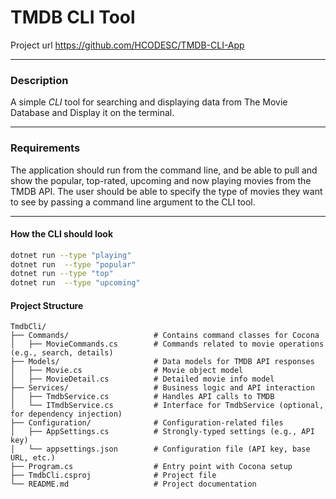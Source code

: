 # TMDB CLI Tool 

Project url https://github.com/HCODESC/TMDB-CLI-App

--- 
### Description

A simple *CLI* tool for searching and displaying data from The Movie 
Database and Display it on the terminal. 

--- 

### Requirements

The application should run from the command line,
and be able to pull and show the popular, top-rated, 
upcoming and now playing movies from the TMDB API. 
The user should be able to specify the type of movies they want to see by passing a command line argument to the CLI tool.

--- 

#### How the CLI should look

```bash
dotnet run --type "playing"
dotnet run  --type "popular"
dotnet run --type "top"
dotnet run  --type "upcoming"
```

#### Project Structure
```
TmdbCli/
├── Commands/                   # Contains command classes for Cocona
│   ├── MovieCommands.cs        # Commands related to movie operations (e.g., search, details)
├── Models/                     # Data models for TMDB API responses
│   ├── Movie.cs                # Movie object model
│   ├── MovieDetail.cs          # Detailed movie info model
├── Services/                   # Business logic and API interaction
│   ├── TmdbService.cs          # Handles API calls to TMDB
│   └── ITmdbService.cs         # Interface for TmdbService (optional, for dependency injection)
├── Configuration/              # Configuration-related files
│   ├── AppSettings.cs          # Strongly-typed settings (e.g., API key)
│   └── appsettings.json        # Configuration file (API key, base URL, etc.)
├── Program.cs                  # Entry point with Cocona setup
├── TmdbCli.csproj              # Project file
└── README.md                   # Project documentation
```



